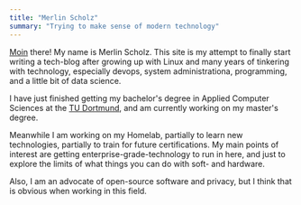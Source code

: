 ```yaml
---
title: "Merlin Scholz"
summary: "Trying to make sense of modern technology"
---
```

[Moin](https://en.wikipedia.org/wiki/Moin) there! My name is Merlin Scholz. This site is my attempt to finally start writing a tech-blog after growing up with Linux and many years of tinkering with technology, especially devops, system administrationa, programming, and a little bit of data science.

I have just finished getting my bachelor's degree in Applied Computer Sciences at the [TU Dortmund](https://www.tu-dortmund.de/), and am currently working on my master's degree.

Meanwhile I am working on my Homelab, partially to learn new technologies, partially to train for future certifications. My main points of interest are getting enterprise-grade-technology to run in here, and just to explore the limits of what things you can do with soft- and hardware.

Also, I am an advocate of open-source software and privacy, but I think that is obvious when working in this field.